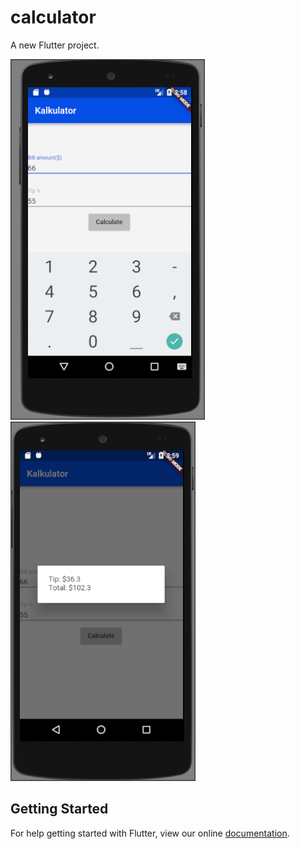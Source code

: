 # calculator

A new Flutter project.

![alt text](https://raw.githubusercontent.com/anangbakti/flutter-calculator-test/master/flutter-calc-1.png)
![alt text](https://raw.githubusercontent.com/anangbakti/flutter-calculator-test/master/flutter-calc-2.png)


## Getting Started

For help getting started with Flutter, view our online
[documentation](http://flutter.io/).
